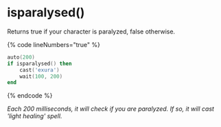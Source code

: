 # isparalysed()

Returns true if your character is paralyzed, false otherwise.

{% code lineNumbers="true" %}
```lua
auto(200)
if isparalysed() then
    cast('exura')
    wait(100, 200)
end
```
{% endcode %}

_Each 200 milliseconds, it will check if you are paralyzed. If so, it will cast 'light healing' spell._